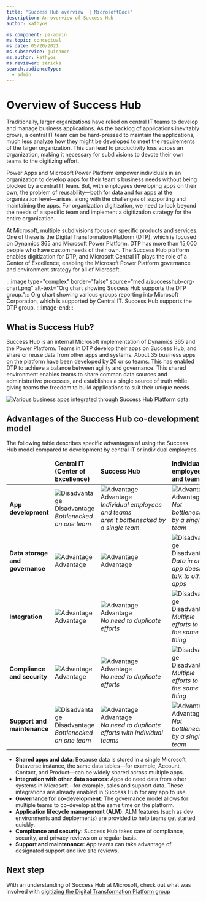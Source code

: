 ```yaml
---
title: "Success Hub overview  | MicrosoftDocs"
description: An overview of Success Hub
author: kathyos

ms.component: pa-admin
ms.topic: conceptual
ms.date: 05/20/2021
ms.subservice: guidance
ms.author: kathyos
ms.reviewer: sericks
search.audienceType: 
  - admin
---
```

# Overview of Success Hub

Traditionally, larger organizations have relied on central IT teams to develop and manage business applications. As the backlog of applications inevitably grows, a central IT team can be hard-pressed to maintain the applications, much less analyze how they might be developed to meet the requirements of the larger organization. This can lead to productivity loss across an organization, making it necessary for subdivisions to devote their own teams to the digitizing effort.

Power Apps and Microsoft Power Platform empower individuals in an organization to develop apps for their team's business needs without being blocked by a central IT team. But, with employees developing apps on their own, the problem of reusability&mdash;both for data and for apps at the organization level&mdash;arises, along with the challenges of supporting and maintaining the apps. For organization digitization, we need to look beyond the needs of a specific team and implement a digitization strategy for the entire organization.

At Microsoft, multiple subdivisions focus on specific products and services. One of these is the Digital Transformation Platform (DTP), which is focused on Dynamics 365 and Microsoft Power Platform. DTP has more than 15,000 people who have custom needs of their own. The Success Hub platform enables digitization for DTP, and Microsoft Central IT plays the role of a Center of Excellence, enabling the Microsoft Power Platform governance and environment strategy for all of Microsoft.

:::image type="complex" border="false" source="media/successhub-org-chart.png" alt-text="Org chart showing Success Hub supports the DTP group.":::
Org chart showing various groups reporting into Microsoft Corporation, which is supported by Central IT. Success Hub supports the DTP group.
:::image-end:::

## What is Success Hub?

Success Hub is an internal Microsoft implementation of Dynamics 365 and the Power Platform. Teams in DTP develop their apps on Success Hub, and share or reuse data from other apps and systems. About 35 business apps on the platform have been developed by 20 or so teams. This has enabled DTP to achieve a balance between agility and governance. This shared environment enables teams to share common data sources and administrative processes, and establishes a single source of truth while giving teams the freedom to build applications to suit their unique needs. 

![Various business apps integrated through Success Hub Platform data.](media/successhub-integrations.png "Various business apps integrated through Success Hub Platform data")

## Advantages of the Success Hub co-development model

The following table describes specific advantages of using the Success Hub model compared to development by central IT or individual employees.

<table>
<thead>
<tr>
    <td>&nbsp;</td>
    <td><strong>Central IT <br>(Center of Excellence)</strong></td>
    <td><strong>Success Hub</strong></td>
    <td><strong>Individual employees and teams</strong></td>
  </tr>
</thead>
<tbody>
  <tr>
    <td><strong>App development</strong></td>
    <td><img src="media/no-symbol.png" alt="Disadvantage">Disadvantage <br><i>Bottlenecked on one team</i></td>
    <td><img src="media/yes-checkmark.png" alt="Advantage">Advantage<br><i>Individual employees and teams aren't&nbsp;bottlenecked&nbsp;by a single team</i></td>
    <td><img src="media/yes-checkmark.png" alt="Advantage">Advantage<br><i>Not bottlenecked by a single team</i></td>
  </tr>
  <tr>
    <td><strong>Data storage and governance</strong></td>
    <td><img src="media/yes-checkmark.png" alt="Advantage">Advantage</td>
    <td><img src="media/yes-checkmark.png" alt="Advantage">Advantage</td>
    <td><img src="media/no-symbol.png" alt="Disadvantage">Disadvantage<br><i>Data in one app doesn't talk to other apps</i></td>
  </tr>
  <tr>
    <td><strong>Integration</strong></td>
    <td><img src="media/yes-checkmark.png" alt="Advantage">Advantage</td>
    <td><img src="media/yes-checkmark.png" alt="Advantage">Advantage<br><i>No need to duplicate efforts</i></td>
    <td><img src="media/no-symbol.png" alt="Disadvantage">Disadvantage<br><i>Multiple efforts to do the same thing</i></td>
  </tr>
  <tr>
    <td><strong>Compliance and security</strong></td>
    <td><img src="media/yes-checkmark.png" alt="Advantage">Advantage</td>
    <td><img src="media/yes-checkmark.png" alt="Advantage">Advantage<br><i>No need to duplicate efforts</i></td>
    <td><img src="media/no-symbol.png" alt="Disadvantage">Disadvantage<br><i>Multiple efforts to do the same thing</i></td>
  </tr>
  <tr>
    <td><strong>Support and maintenance</strong></td>
    <td><img src="media/no-symbol.png" alt="Disadvantage">Disadvantage<br><i>Bottlenecked on one team</i></td>
    <td><img src="media/yes-checkmark.png" alt="Advantage">Advantage<br><i>No need to duplicate efforts with individual teams</i></td>
    <td><img src="media/yes-checkmark.png" alt="Advantage">Advantage<br><i>Not bottlenecked by a single team</i></td>
  </tr>
</tbody>
</table>

- **Shared apps and data**: Because data is stored in a single Microsoft Dataverse instance, the same data tables&mdash;for example, Account, Contact, and Product&mdash;can be widely shared across multiple apps. 
- **Integration with other data sources**: Apps do need data from other systems in Microsoft&mdash;for example, sales and support data. These integrations are already enabled in Success Hub for any app to use.
- **Governance for co-development**: The governance model allows for multiple teams to co-develop at the same time on the platform.
- **Application lifecycle management (ALM)**: ALM features (such as dev environments and deployments) are provided to help teams get started quickly.
- **Compliance and security**: Success Hub takes care of compliance, security, and privacy reviews on a regular basis.
- **Support and maintenance**: App teams can take advantage of designated support and live site reviews.

## Next step
With an understanding of Success Hub at Microsoft, check out what was involved with [digitizing the Digital Transformation Platform group](digitizing-digital-transformation-platform-group.md)
